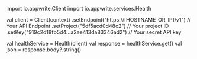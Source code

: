 import io.appwrite.Client
import io.appwrite.services.Health

val client = Client(context)
  .setEndpoint("https://[HOSTNAME_OR_IP]/v1") // Your API Endpoint
  .setProject("5df5acd0d48c2") // Your project ID
  .setKey("919c2d18fb5d4...a2ae413da83346ad2") // Your secret API key

val healthService = Health(client)
val response = healthService.get()
val json = response.body?.string()